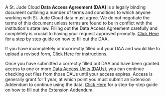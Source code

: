 A St. Jude Cloud **Data Access Agreement (DAA)** is a legally binding document outlining a number of terms and conditions to which anyone working with St. Jude Cloud data must agree. We do not negotiate the terms of this document
unless terms are found to be in conflict with the institution's state law.
Filling out the Data Access Agreement carefully and completely is crucial
to having your request approved promptly. [Click Here](../../guides/forms/how-to-fill-out-DAA)  for a step by step guide on how to fill out the DAA.

If you have incompletely or incorrectly filled out your DAA and would like to upload a revised form, [Click Here](../../guides/forms/how-to-fill-out-DAA#uploading-a-revised-daa) for instructions.

Once you have submitted a correctly filled out DAA and have been granted access to one or more [Data Access Units (DAUs)](../../guides/glossary/data-access-unit), you can continue checking out files from those DAUs until your access expires. Access is generally grant for 1 year, at which point you must submit an Extension Addendum to continue using the data. [Click Here](../../guides/forms/how-to-fill-out-Extension) for a step-by-step guide on how to fill out the Extension Addendum.
